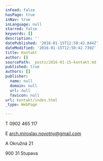 ```yaml
---
inFeed: false
hasPage: true
inNav: true
inLanguage: null
starred: false
keywords: []
description: ''
datePublished: '2016-01-15T12:50:42.844Z'
dateModified: '2016-01-15T12:50:42.730Z'
title: Kontakt
author: []
sourcePath: _posts/2016-01-15-kontakt.md
published: true
authors: []
publisher:
  name: null
  domain: null
  url: null
  favicon: null
url: kontakt/index.html
_type: WebPage

---
```

T     0902 465 117

E     arch.miroslav.novotny@gmail.com

A     Okružná 21

900 31 Stupava